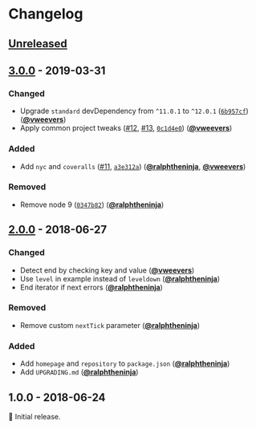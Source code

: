 # Changelog

## [Unreleased][unreleased]

## [3.0.0] - 2019-03-31

### Changed

- Upgrade `standard` devDependency from `^11.0.1` to `^12.0.1` ([`6b957cf`](https://github.com/Level/concat-iterator/commit/6b957cf)) ([**@vweevers**](https://github.com/vweevers))
- Apply common project tweaks ([#12](https://github.com/Level/concat-iterator/issues/12), [#13](https://github.com/Level/concat-iterator/issues/13), [`0c1d4e0`](https://github.com/Level/concat-iterator/commit/0c1d4e0)) ([**@vweevers**](https://github.com/vweevers))

### Added

- Add `nyc` and `coveralls` ([#11](https://github.com/Level/concat-iterator/issues/11), [`a3e312a`](https://github.com/Level/concat-iterator/commit/a3e312a)) ([**@ralphtheninja**](https://github.com/ralphtheninja), [**@vweevers**](https://github.com/vweevers))

### Removed

- Remove node 9 ([`0347b82`](https://github.com/Level/concat-iterator/commit/0347b82)) ([**@ralphtheninja**](https://github.com/ralphtheninja))

## [2.0.0] - 2018-06-27

### Changed

- Detect end by checking key and value ([**@vweevers**](https://github.com/vweevers))
- Use `level` in example instead of `leveldown` ([**@ralphtheninja**](https://github.com/ralphtheninja))
- End iterator if next errors ([**@ralphtheninja**](https://github.com/ralphtheninja))

### Removed

- Remove custom `nextTick` parameter ([**@ralphtheninja**](https://github.com/ralphtheninja))

### Added

- Add `homepage` and `repository` to `package.json` ([**@ralphtheninja**](https://github.com/ralphtheninja))
- Add `UPGRADING.md` ([**@ralphtheninja**](https://github.com/ralphtheninja))

## 1.0.0 - 2018-06-24

:seedling: Initial release.

[unreleased]: https://github.com/Level/concat-iterator/compare/v3.0.0...HEAD

[3.0.0]: https://github.com/Level/concat-iterator/compare/v2.0.0...v3.0.0

[2.0.0]: https://github.com/Level/concat-iterator/compare/v1.0.0...v2.0.0
